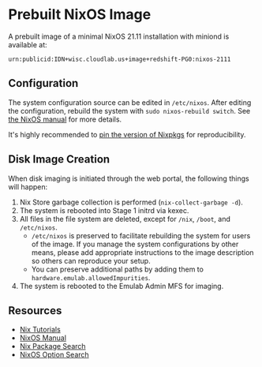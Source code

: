 # Prebuilt NixOS Image

A prebuilt image of a minimal NixOS 21.11 installation with miniond is available at:

```
urn:publicid:IDN+wisc.cloudlab.us+image+redshift-PG0:nixos-2111
```

## Configuration

The system configuration source can be edited in `/etc/nixos`.
After editing the configuration, rebuild the system with `sudo nixos-rebuild switch`.
See [the NixOS manual](https://nixos.org/manual/nixos/stable) for more details.

It's highly recommended to [pin the version of Nixpkgs](https://nix.dev/reference/pinning-nixpkgs) for reproducibility.

## Disk Image Creation

When disk imaging is initiated through the web portal, the following things will happen:

1. Nix Store garbage collection is performed (`nix-collect-garbage -d`).
1. The system is rebooted into Stage 1 initrd via kexec.
1. All files in the file system are deleted, except for `/nix`, `/boot`, and `/etc/nixos`.
    - `/etc/nixos` is preserved to facilitate rebuilding the system for users of the image. If you manage the system configurations by other means, please add appropriate instructions to the image description so others can reproduce your setup.
    - You can preserve additional paths by adding them to `hardware.emulab.allowedImpurities`.
1. The system is rebooted to the Emulab Admin MFS for imaging.

## Resources

- [Nix Tutorials](https://nix.dev/tutorials)
- [NixOS Manual](https://nixos.org/manual/nixos/stable)
- [Nix Package Search](https://search.nixos.org)
- [NixOS Option Search](https://search.nixos.org/options)
